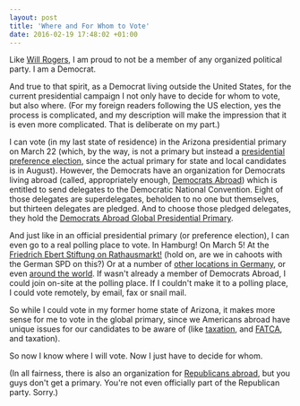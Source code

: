 ```yaml
---
layout: post
title: 'Where and For Whom to Vote'
date: 2016-02-19 17:48:02 +01:00
---
```


Like [Will Rogers](https://en.wikipedia.org/wiki/Will_Rogers), I am proud to not be a member of any organized political party. I am a Democrat.

And true to that spirit, as a Democrat living outside the United States, for the current presidential campaign I not only have to decide for whom to vote, but also where. (For my foreign readers following the US election, yes the process is complicated, and my description will make the impression that it is even more complicated. That is deliberate on my part.)

I can vote (in my last state of residence) in the Arizona presidential primary on March 22 (which, by the way, is not a primary but instead a [presidential preference election](http://www.azsos.gov/elections/voting-election/election-information), since the actual primary for state and local candidates is in August). However, the Democrats have an organization for Democrats living abroad (called, appropriately enough, [Democrats Abroad](http://www.democratsabroad.org/)) which is entitled to send delegates to the Democratic National Convention. Eight of those delegates are superdelegates, beholden to no one but themselves, but thirteen delegates are pledged. And to choose those pledged delegates, they hold the [Democrats Abroad Global Presidential Primary](http://www.democratsabroad.org/the_global_presidential_primary_is_now_vote).

And just like in an official presidential primary (or preference election), I can even go to a real polling place to vote. In Hamburg! On March 5! At the [Friedrich Ebert Stiftung on Rathausmarkt!](http://www.democratsabroad.org/848/hamburg_global_presidential_primary) (hold on, are we in cahoots with the German SPD on this?) Or at a number of [other locations in Germany](http://www.democratsabroad.org/bseebach/democrats_abroad_germany_global_primary_locations), or even [around the world](https://d3n8a8pro7vhmx.cloudfront.net/democratsabroad/pages/4823/attachments/original/1454667653/VotingCenters2016.pdf). If wasn't already a member of Democrats Abroad, I could join on-site at the polling place. If I couldn't make it to a polling place, I could vote remotely, by email, fax or snail mail.

So while I could vote in my former home state of Arizona, it makes more sense for me to vote in the global primary, since we Americans abroad have unique issues for our candidates to be aware of (like [taxation](http://www.howtogermany.com/pages/ustaxes.html), and [FATCA](https://en.wikipedia.org/wiki/Foreign_Account_Tax_Compliance_Act), and taxation).

So now I know where I will vote. Now I just have to decide for whom.

(In all fairness, there is also an organization for [Republicans abroad](https://www.facebook.com/republicansoverseas/), but you guys don't get a primary. You're not even officially part of the Republican party. Sorry.)
